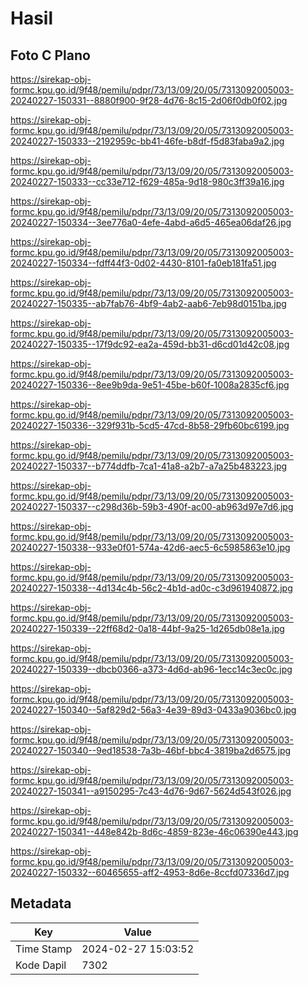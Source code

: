 # Hasil

## Foto C Plano

https://sirekap-obj-formc.kpu.go.id/9f48/pemilu/pdpr/73/13/09/20/05/7313092005003-20240227-150331--8880f900-9f28-4d76-8c15-2d06f0db0f02.jpg

https://sirekap-obj-formc.kpu.go.id/9f48/pemilu/pdpr/73/13/09/20/05/7313092005003-20240227-150333--2192959c-bb41-46fe-b8df-f5d83faba9a2.jpg

https://sirekap-obj-formc.kpu.go.id/9f48/pemilu/pdpr/73/13/09/20/05/7313092005003-20240227-150333--cc33e712-f629-485a-9d18-980c3ff39a16.jpg

https://sirekap-obj-formc.kpu.go.id/9f48/pemilu/pdpr/73/13/09/20/05/7313092005003-20240227-150334--3ee776a0-4efe-4abd-a6d5-465ea06daf26.jpg

https://sirekap-obj-formc.kpu.go.id/9f48/pemilu/pdpr/73/13/09/20/05/7313092005003-20240227-150334--fdff44f3-0d02-4430-8101-fa0eb181fa51.jpg

https://sirekap-obj-formc.kpu.go.id/9f48/pemilu/pdpr/73/13/09/20/05/7313092005003-20240227-150335--ab7fab76-4bf9-4ab2-aab6-7eb98d0151ba.jpg

https://sirekap-obj-formc.kpu.go.id/9f48/pemilu/pdpr/73/13/09/20/05/7313092005003-20240227-150335--17f9dc92-ea2a-459d-bb31-d6cd01d42c08.jpg

https://sirekap-obj-formc.kpu.go.id/9f48/pemilu/pdpr/73/13/09/20/05/7313092005003-20240227-150336--8ee9b9da-9e51-45be-b60f-1008a2835cf6.jpg

https://sirekap-obj-formc.kpu.go.id/9f48/pemilu/pdpr/73/13/09/20/05/7313092005003-20240227-150336--329f931b-5cd5-47cd-8b58-29fb60bc6199.jpg

https://sirekap-obj-formc.kpu.go.id/9f48/pemilu/pdpr/73/13/09/20/05/7313092005003-20240227-150337--b774ddfb-7ca1-41a8-a2b7-a7a25b483223.jpg

https://sirekap-obj-formc.kpu.go.id/9f48/pemilu/pdpr/73/13/09/20/05/7313092005003-20240227-150337--c298d36b-59b3-490f-ac00-ab963d97e7d6.jpg

https://sirekap-obj-formc.kpu.go.id/9f48/pemilu/pdpr/73/13/09/20/05/7313092005003-20240227-150338--933e0f01-574a-42d6-aec5-6c5985863e10.jpg

https://sirekap-obj-formc.kpu.go.id/9f48/pemilu/pdpr/73/13/09/20/05/7313092005003-20240227-150338--4d134c4b-56c2-4b1d-ad0c-c3d961940872.jpg

https://sirekap-obj-formc.kpu.go.id/9f48/pemilu/pdpr/73/13/09/20/05/7313092005003-20240227-150339--22ff68d2-0a18-44bf-9a25-1d265db08e1a.jpg

https://sirekap-obj-formc.kpu.go.id/9f48/pemilu/pdpr/73/13/09/20/05/7313092005003-20240227-150339--dbcb0366-a373-4d6d-ab96-1ecc14c3ec0c.jpg

https://sirekap-obj-formc.kpu.go.id/9f48/pemilu/pdpr/73/13/09/20/05/7313092005003-20240227-150340--5af829d2-56a3-4e39-89d3-0433a9036bc0.jpg

https://sirekap-obj-formc.kpu.go.id/9f48/pemilu/pdpr/73/13/09/20/05/7313092005003-20240227-150340--9ed18538-7a3b-46bf-bbc4-3819ba2d6575.jpg

https://sirekap-obj-formc.kpu.go.id/9f48/pemilu/pdpr/73/13/09/20/05/7313092005003-20240227-150341--a9150295-7c43-4d76-9d67-5624d543f026.jpg

https://sirekap-obj-formc.kpu.go.id/9f48/pemilu/pdpr/73/13/09/20/05/7313092005003-20240227-150341--448e842b-8d6c-4859-823e-46c06390e443.jpg

https://sirekap-obj-formc.kpu.go.id/9f48/pemilu/pdpr/73/13/09/20/05/7313092005003-20240227-150332--60465655-aff2-4953-8d6e-8ccfd07336d7.jpg


## Metadata

| Key        | Value               |
| ---------- | ------------------- |
| Time Stamp | 2024-02-27 15:03:52 |
| Kode Dapil | 7302                |




